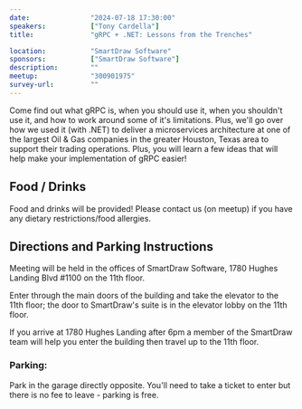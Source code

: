 ```yaml
---
date:               "2024-07-18 17:30:00"
speakers:           ["Tony Cardella"]
title:              "gRPC + .NET: Lessons from the Trenches"

location:           "SmartDraw Software"
sponsors:           ["SmartDraw Software"]
description:        ""
meetup:             "300901975"
survey-url:         ""
---
```


Come find out what gRPC is, when you should use it, when you shouldn't use it, and how to work around some of it's limitations. Plus, we'll go over how we used it (with .NET) to deliver a microservices architecture at one of the largest Oil & Gas companies in the greater Houston, Texas area to support their trading operations. Plus, you will learn a few ideas that will help make your implementation of gRPC easier!

## Food / Drinks
Food and drinks will be provided! Please contact us (on meetup) if you have any dietary restrictions/food allergies.

## Directions and Parking Instructions

Meeting will be held in the offices of SmartDraw Software, 1780 Hughes Landing Blvd #1100 on the 11th floor.

Enter through the main doors of the building and take the elevator to the 11th floor; the door to SmartDraw's suite is in the elevator lobby on the 11th floor.

If you arrive at 1780 Hughes Landing after 6pm a member of the SmartDraw team will help you enter the building then travel up to the 11th floor.

### Parking:

Park in the garage directly opposite. You'll need to take a ticket to enter but there is no fee to leave - parking is free.
